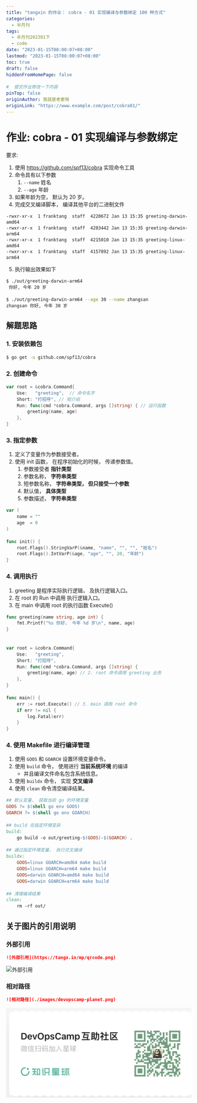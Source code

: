 ```yaml
---
title: "tangxin 的作业： cobra - 01 实现编译与参数绑定 100 种方式"
categories:
  - 半月刊
tags:
  - 半月刊202301下
  - code
date: "2023-01-15T08:00:07+08:00"
lastmod: "2023-01-15T08:00:07+08:00"
toc: true
draft: false
hiddenFromHomePage: false

#  提交作业修改一下内容
pinTop: false
originAuthor: 我就是老麦呀
originLink: "https://www.example.com/post/cobra01/"
---
```



# 作业: cobra - 01 实现编译与参数绑定

要求:

1. 使用 https://github.com/spf13/cobra 实现命令工具
2. 命令具有以下参数
    1. `--name` 姓名
    2. `--age` 年龄
3. 如果年龄为空， 默认为 20 岁。
4. 完成交叉编译脚本， 编译其他平台的二进制文件

```
-rwxr-xr-x  1 franktang  staff  4220672 Jan 13 15:35 greeting-darwin-amd64
-rwxr-xr-x  1 franktang  staff  4203442 Jan 13 15:35 greeting-darwin-arm64
-rwxr-xr-x  1 franktang  staff  4215010 Jan 13 15:35 greeting-linux-amd64
-rwxr-xr-x  1 franktang  staff  4157892 Jan 13 15:35 greeting-linux-arm64
```

5. 执行输出效果如下

```bash
$ ./out/greeting-darwin-arm64
 你好, 今年 20 岁

$ ./out/greeting-darwin-arm64 --age 30 --name zhangsan
zhangsan 你好, 今年 30 岁
```


## 解题思路


### 1. 安装依赖包

```bash
$ go get -u github.com/spf13/cobra
```


### 2. 创建命令

```go
var root = &cobra.Command{
	Use:   "greeting",  // 命令名字
	Short: "打招呼", // 短介绍
	Run: func(cmd *cobra.Command, args []string) { // 运行函数
		greeting(name, age)
	},
}
```

### 3. 指定参数


1. 定义了变量作为参数接受者。
2. 使用 init 函数， 在程序初始化的时候， 传递参数值。
    1. 参数接受者 **指针类型**
    2. 参数名称， **字符串类型**
    3. 短参数名称， **字符串类型， 但只接受一个参数**
    4. 默认值， **具体类型**
    5. 参数描述， **字符串类型**

```go
var (
	name = ""
	age  = 0
)

func init() {
	root.Flags().StringVarP(&name, "name", "", "", "姓名")
	root.Flags().IntVarP(&age, "age", "", 20, "年龄")
}
```

### 4. 调用执行

1. greeting 是程序实际执行逻辑， 及执行逻辑入口。
2. 在 root 的 Run 中调用 执行逻辑入口。
3. 在 main 中调用 root 的执行函数 Execute()


```go
func greeting(name string, age int) {
	fmt.Printf("%s 你好， 今年 %d 岁\n", name, age)
}


var root = &cobra.Command{
	Use:   "greeting",
	Short: "打招呼",
	Run: func(cmd *cobra.Command, args []string) {
		greeting(name, age) // 2. root 命令调用 greeting 业务
	},
}

func main() {
	err := root.Execute() // 3. main 调用 root 命令
	if err != nil {
		log.Fatal(err)
	}
}
```


### 4. 使用 Makefile 进行编译管理

1. 使用 `GOOS` 和 `GOARCH` 设置环境变量命令。
2. 使用 `build` 命令， 使用进行 **当前系统环境** 的编译
    + 并且编译文件命名包含系统信息。
3. 使用 `buildx` 命令， 实现 **交叉编译**
4. 使用 `clean` 命令清空编译结果。

```Makefile
## 默认变量， 获取当前 go 的环境变量
GOOS ?= $(shell go env GOOS)
GOARCH ?= $(shell go env GOARCH)

## build 在指定环境变异
build:
	go build -o out/greeting-$(GOOS)-$(GOARCH) .

## 通过指定环境变量， 执行交叉编译
buildx:
	GOOS=linux GOARCH=amd64 make build
	GOOS=linux GOARCH=arm64 make build
	GOOS=darwin GOARCH=amd64 make build
	GOOS=darwin GOARCH=arm64 make build

## 清理编译结果
clean:
	rm -rf out/
```


## 关于图片的引用说明

### 外部引用

```markdown
![外部引用](https://tangx.in/mp/qrcode.png)
```

![外部引用](https://tangx.in/mp/qrcode.png)


### 相对路径

```markdown
![相对路径](./images/devopscamp-planet.png)
```

![相对路径](./images/devopscamp-planet.png)

